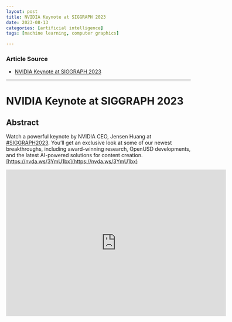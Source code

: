 ```yaml
---
layout: post
title: NVIDIA Keynote at SIGGRAPH 2023
date: 2023-08-13
categories: [artificial intelligence]
tags: [machine learning, computer graphics]

---
```


### Article Source

* [NVIDIA Keynote at SIGGRAPH 2023](https://www.youtube.com/watch?v=jjaOWe29krU)

---

# NVIDIA Keynote at SIGGRAPH 2023


## Abstract

Watch a powerful keynote by NVIDIA CEO, Jensen Huang at [#SIGGRAPH2023](https://www.youtube.com/hashtag/siggraph2023). You’ll get an exclusive look at some of our newest breakthroughs, including award-winning research, OpenUSD developments, and the latest AI-powered solutions for content creation. [https://nvda.ws/3YmU1bx](https://nvda.ws/3YmU1bx)



<iframe width="600" height="400" src="https://www.youtube.com/embed/Z2VBKerS63A" title="YouTube video player" frameborder="0" allow="accelerometer; autoplay; clipboard-write; encrypted-media; gyroscope; picture-in-picture; web-share" allowfullscreen></iframe>